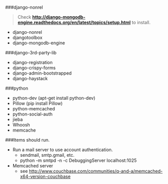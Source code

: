 ###django-nonrel
  > Check **http://django-mongodb-engine.readthedocs.org/en/latest/topics/setup.html** to install.

* django-nonrel
* djangotoolbox
* django-mongodb-engine

###django-3rd-party-lib
* django-registration
* django-crispy-forms
* django-admin-bootstrapped
* django-haystack

###python
* python-dev (apt-get install python-dev)
* Pillow (pip install Pillow)
* python-memcached
* python-social-auth
* jieba
* Whoosh
* memcache

###Items should run.
* Run a mail server to use account authentication.
  * sendmail, smtp.gmail, etc. 
  * python -m smtpd -n -c DebuggingServer localhost:1025
* Memcached server
  * see http://www.couchbase.com/communities/q-and-a/memcached-x64-version-couchbase

